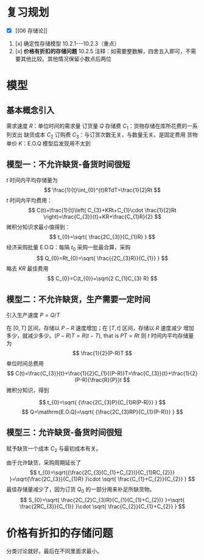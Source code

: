 # 复习规划
- [x] [[06 存储论]]
1. [x] 确定性存储模型 10.2.1---10.2.3（重点）
2. [x] **价格有折扣的存储问题** 10.2.5
注释：如需要整数解，四舍五入即可，不需要其他比较。其他情况保留小数点后两位
# 模型
## 基本概念引入
需求速度 $R$：单位时间的需求量
订货量 $Q$
存储费 $C_{1}$：货物存储在库所花费的一系列支出
缺货成本 $C_{2}$
订购费 $C_{3}$：与订货次数无关，与数量无关。是固定费用
货物单价 $K$：E.O.Q 模型后发现用不太到

## 模型一：不允许缺货-备货时间很短
$t$ 时间内平均存储量为
$$
\frac{1}{t}\int_{0}^{t}RTdT=\frac{1}{2}Rt
$$
$t$ 时间内平均费用：
$$
C(t)=\frac{1}{t}\left( C_{3}+KRt+C_{1}\cdot \frac{1}{2}Rt \right)=\frac{C_{3}}{t}+KR+\frac{C_{1}R}{2}
$$
微积分知识求最小值得到：
$$
t_{0}=\sqrt{ \frac{2C_{3}}{C_{1}R} }
$$
经济采购批量 E.O.Q：每隔 $t_{0}$ 采购一批最合算，采购
$$
Q_{0}=Rt_{0}=\sqrt{ \frac{{2C_{3}R}}{C_{1}} }
$$
略去 $KR$
最佳费用
$$
C_{0}=C(t_{0})=\sqrt{2 C_{1}C_{3} R}
$$
## 模型二：不允许缺货，生产需要一定时间
引入生产速度 $P=Q/T$

在 $[0,T]$ 区间，存储以 $P-R$ 速度增加；在 $[T,t]$ 区间，存储以 $R$ 速度减少
增加多少，就减少多少。$(P-R)T=R(t-T)$, that is $PT=Rt$
则 $t$ 时间内平均存储量为
$$
\frac{1}{2}(P-R)T
$$
单位时间总费用
$$
C(t)=\frac{C_{3}}{t}+\frac{1}{2}C_{1}{(P-R)}T=\frac{C_{3}}{t}+\frac{1}{2}(P-R){\frac{R}{P}}t
$$
微积分知识，得到

$$
t_{0}=\sqrt{ {\frac{2C_{3}P}{C_{1}R(P-R)}} }
$$
$$
Q=\mathrm{E.O.Q}=\sqrt{ {\frac{2C_{3}RP}{C_{1}(P-R)}} }
$$

## 模型三：允许缺货-备货时间很短

赋予缺货一个成本 $C_{2}$
与最初成本有关。

由于允许缺货，采购周期延长了
$$
t_{0}=\sqrt{{\frac{2C_{3}(C_{1}+C_{2})}{C_{1}RC_{2}}} }=\sqrt{\frac{2C_{3}}{C_{1}R} }\cdot \sqrt{ \frac{C_{1}+C_{2}}{C_{2}} }
$$
最佳存储量减少了，因为订货 $Q_{0}$ 的一部分用来补足所缺货物。
$$
S_{0}=\sqrt{ \frac{2C_{2}C_{3}R}{C_{1}(C_{1}+C_{2})} }=\sqrt{ \frac{2RC_{3}}{C_{1}} }\cdot \sqrt{ \frac{C_{2}}{C_{1}+C_{2}} }
$$

# 价格有折扣的存储问题
分类讨论就好。最后在不同里面求最小。